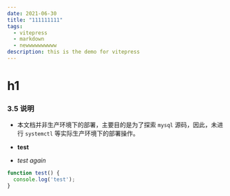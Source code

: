 ```yaml
---
date: 2021-06-30
title: "111111111"
tags:
  - vitepress
  - markdown
  - newwwwwwwwww
description: this is the demo for vitepress
---
```


# h1

### 3.5 说明

- 本文档并非生产环境下的部署，主要目的是为了探索 `mysql` 源码，因此，未进行 `systemctl` 等实际生产环境下的部署操作。

- **test**
- *test again*

```js
function test() {
  console.log('test');
}
```